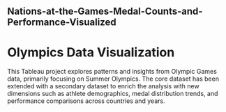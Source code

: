 ## Nations-at-the-Games-Medal-Counts-and-Performance-Visualized
# Olympics Data Visualization
This Tableau project explores patterns and insights from Olympic Games data, primarily focusing on Summer Olympics. The core dataset has been extended with a secondary dataset to enrich the analysis with new dimensions such as athlete demographics, medal distribution trends, and performance comparisons across countries and years.
